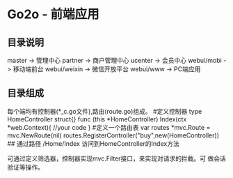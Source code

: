 # Go2o - 前端应用 #

## 目录说明 ##
master ->  管理中心
partner ->  商户管理中心
ucenter ->  会员中心
webui/mobi   -> 移动端前台
webui/weixin -> 微信开放平台
webui/www     ->  PC端应用

## 目录组成 ##
每个端均有控制器(*_c.go文件),路由(route.go)组成。
        #定义控制器
        type HomeController struct{}
        func (this *HomeController) Index(ctx *web.Context){
            //your code
        }
        #定义一个路由表
        var routes *mvc.Route = mvc.NewRoute(nil)
        routes.RegisterController("buy",new(HomeController))
        ## 通过路径 /Home/Index 访问到HomeController的Index方法

可通过定义筛选器，控制器实现mvc.Filter接口，来实现对请求的拦截。可
做会话验证等操作。

